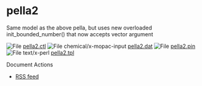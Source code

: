 #  pella2

Same model as the above pella, but uses new overloaded init_bounded_number() that now accepts vector argument

![File][1] [pella2.ctl][2]
![File chemical/x-mopac-input][3] [pella2.dat][4]
![File][1] [pella2.pin][5]
![File text/x-perl][1] [pella2.tpl][6]

Document Actions

* [RSS feed][7]

[1]: http://www.admb-project.org/application.png
[2]: pella2/pella2.ctl/view.html
[3]: http://www.admb-project.org/unknown.png
[4]: pella2/pella2.dat/view.html
[5]: pella2/pella2.pin/view.html
[6]: pella2/pella2.tpl/view.html
[7]: pella2/RSS ""
